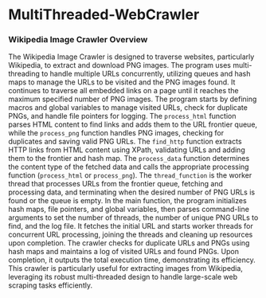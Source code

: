 # MultiThreaded-WebCrawler

### Wikipedia Image Crawler Overview

The Wikipedia Image Crawler is designed to traverse websites, particularly Wikipedia, to extract and download PNG images. The program uses multi-threading to handle multiple URLs concurrently, utilizing queues and hash maps to manage the URLs to be visited and the PNG images found. It continues to traverse all embedded links on a page until it reaches the maximum specified number of PNG images. The program starts by defining macros and global variables to manage visited URLs, check for duplicate PNGs, and handle file pointers for logging. The `process_html` function parses HTML content to find links and adds them to the URL frontier queue, while the `process_png` function handles PNG images, checking for duplicates and saving valid PNG URLs. The `find_http` function extracts HTTP links from HTML content using XPath, validating URLs and adding them to the frontier and hash map. The `process_data` function determines the content type of the fetched data and calls the appropriate processing function (`process_html` or `process_png`). The `thread_function` is the worker thread that processes URLs from the frontier queue, fetching and processing data, and terminating when the desired number of PNG URLs is found or the queue is empty. In the main function, the program initializes hash maps, file pointers, and global variables, then parses command-line arguments to set the number of threads, the number of unique PNG URLs to find, and the log file. It fetches the initial URL and starts worker threads for concurrent URL processing, joining the threads and cleaning up resources upon completion. The crawler checks for duplicate URLs and PNGs using hash maps and maintains a log of visited URLs and found PNGs. Upon completion, it outputs the total execution time, demonstrating its efficiency. This crawler is particularly useful for extracting images from Wikipedia, leveraging its robust multi-threaded design to handle large-scale web scraping tasks efficiently.
